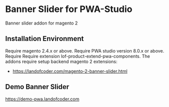 # Banner Slider for PWA-Studio

Banner slider addon for magento 2

## Installation Environment
Require magento 2.4.x or above.
Require PWA studio version 8.0.x or above.
Require Require extension lof-product-extend-pwa-components.
The addons require setup backend magento 2 extensions:
- https://landofcoder.com/magento-2-banner-slider.html

## Demo Banner Slider
https://demo-pwa.landofcoder.com
